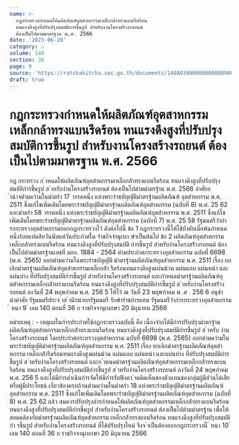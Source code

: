```yaml
---
name: >-
  กฎกระทรวงกำหนดให้ผลิตภัณฑ์อุตสาหกรรมเหล็กกล้าทรงแบนรีดร้อน
  ทนแรงดึงสูงที่ปรับปรุงสมบัติการขึ้นรูป สำหรับงานโครงสร้างรถยนต์
  ต้องเป็นไปตามมาตรฐาน พ.ศ. 2566
date: '2023-06-20'
category: ก
volume: 140
section: 36
page: 9
source: 'https://ratchakitcha.soc.go.th/documents/140A036N0000000000900.pdf'
draft: true
---
```


# กฎกระทรวงกำหนดให้ผลิตภัณฑ์อุตสาหกรรมเหล็กกล้าทรงแบนรีดร้อน ทนแรงดึงสูงที่ปรับปรุงสมบัติการขึ้นรูป สำหรับงานโครงสร้างรถยนต์ ต้องเป็นไปตามมาตรฐาน พ.ศ. 2566

กฎ กระทรวง ก ําหนดให้ผลิตภัณฑ์อุตสําหกรรมเหล็กกล้ําทรงแบนรีดร้อน ทนแรงดึงสูงที่ปรับปรุงสมบัติกํารขึ้นรูป ส ําหรับงํานโครงสร้ํางรถยนต์ ต้องเป็นไปตํามมําตรฐําน พ.ศ. 2566 อําศัยอ ํานําจตํามควํามในมําตรํา 17 วรรคหนึ่ง แห่งพระรําชบัญญัติมําตรฐํานผลิตภัณฑ์ อุตสําหกรรม พ.ศ. 2511 ซึ่งแก้ไขเพิ่มเติมโดยพระรําชบัญญัติมําตรฐํานผลิตภัณฑ์อุตสําหกรรม (ฉบับที่ 8) พ.ศ. 25 62 และมําตรํา 58 วรรคหนึ่ง แห่งพระรําชบัญญัติมําตรฐํานผลิตภัณฑ์อุตสําหกรรม พ.ศ. 2511 ซึ่งแก้ไขเพิ่มเติมโดยพระรําชบัญญัติมําตรฐํานผลิตภัณฑ์อุตสําหกรรม (ฉบับที่ 7) พ.ศ. 25 58 รัฐมนตรีว่ํากํารกระทรวงอุตสําหกรรมออกกฎกระทรวงไว้ ดังต่อไปนี้ ข้อ 1 กฎกระทรวงนี้ให้ใช้บังคับเมื่อพ้นกําหนดหนึ่งร้อยแปดสิบวันนับแต่วันประกําศใน รําชกิจจํานุเบก ษําเป็นต้นไป ข้อ 2 ผลิตภัณฑ์อุตสําหกรรมเหล็กกล้ําทรงแบนรีดร้อน ทนแรงดึงสูงที่ปรับปรุงสมบัติ กํารขึ้นรูป สําหรับงํานโครงสร้ํางรถยนต์ ต้องเป็นไปตํามมําตรฐํานเลขที่ มอก. 1884 - 2564 ตํามประกําศกระทรวงอุตสําหกรรม ฉบับที่ 6698 (พ.ศ. 2565) ออกตํามควํามในพระรําชบัญญัติ มําตรฐํานผลิตภัณฑ์อุตสําหกรรม พ.ศ. 2511 เรื่อง ยกเลิกมําตรฐํานผลิตภัณฑ์อุตสําหกรรมเหล็กกล้ํา รีดร้อนทนแรงดึงสูงแผ่นม้วน แผ่นแถบ แผ่นหนํา และแผ่นบําง ที่ปรับปรุงสมบัติกํารขึ้นรูป สําหรับงํานโครงสร้ํางรถยนต์ และกําหนดมําตรฐํานผลิตภัณฑ์อุ ตสําหกรรมเหล็กกล้ําทรงแบนรีดร้อน ทนแรงดึงสูงที่ปรับปรุงสมบัติกํารขึ้นรูป ส ําหรับงํานโครงสร้ํางรถยนต์ ลงวันที่ 24 พฤษภําคม พ.ศ. 256 5 ให้ไว้ ณ วันที่ 23 พฤษภําคม พ .ศ . 256 6 อนุชํา นําคําศัย รัฐมนตรีประจ ําส ํานักนํายกรัฐมนตรี รักษํารําชกํารแทน รัฐมนตรีว่ํากํารกระทรวงอุตสําหกรรม ้ หนา 9 ่ เลม 140 ตอนที่ 36 ก ราชกิจจานุเบกษา 20 มิถุนายน 2566

หมํายเหตุ : - เหตุผลในกํารประกําศใช้กฎกระทรวงฉบับนี้ คือ เนื่องจํากได้มีกํารปรับปรุงมําตรฐําน ผลิตภัณฑ์อุตสําหกรรมเหล็กกล้ําทรงแบนรีดร้อน ทนแรงดึงสูงที่ปรับปรุงสมบัติกํารขึ้นรูป ส ําหรับ งํานโครงสร้ํางรถยนต์ โดยประกําศกระทรวงอุตสําหกรรม ฉบับที่ 6698 (พ.ศ. 2565) ออกตํามควํามใน พระรําชบัญญัติมําตรฐํานผลิตภัณฑ์อุตสําหกรรม พ.ศ. 2511 เรื่อง ยกเลิกมําตรฐํานผลิตภัณฑ์อุตสําหกรรม เหล็กกล้ํารีดร้อนทนแรงดึงสูงแผ่นม้วน แผ่นแถบ แผ่นหนํา และแผ่นบําง ที่ปรับปรุงสมบัติกํารขึ้นรูป ส ําหรับงํานโครงสร้ํางรถยนต์ และก ําหนดมําตรฐํานผลิตภัณฑ์อุตสําหกรรมเหล็กกล้ําทรงแบนรีดร้อน ทนแรงดึงสูงที่ปรับปรุงสมบัติกํารขึ้นรูป ส ําหรับงํานโครงสร้ํางรถยนต์ ลงวันที่ 24 พฤษภําคม พ.ศ. 256 5 และได้มีกํารดําเนินกํารจัดให้มีกํารรับฟังคว ํามคิดเห็นของตัวแทนของกลุ่มผู้มีส่วนได้เสียหรือผู้มีประโยชน์ เกี่ยวข้องครบถ้วนตํามควํามในมําตรํา 18 แห่งพระรําชบัญญัติมําตรฐํานผลิตภัณฑ์อุตสําหกรรม พ.ศ. 2511 ซึ่งแก้ไขเพิ่มเติมโดยพระรําชบัญญัติมําตรฐํานผลิตภัณฑ์อุตสําหกรรม (ฉบับที่ 8) พ.ศ. 25 62 แล้ว สมควรปรับปรุงกํารกําหนดให้ผลิตภัณฑ์อุตสําหกรรมเหล็กกล้ําทรงแบนรีดร้อน ทนแรงดึงสูงที่ปรับปรุงสมบัติกํารขึ้นรูป สําหรับงํานโครงสร้ํางรถยนต์ ต้องเป็นไปตํามมําตรฐําน เพื่อให้สอดคล้องกับมําตรฐํานผลิตภัณฑ์อุตสําหกรรม เหล็กกล้ําทรงแบนรีดร้อน ทนแรงดึงสูงที่ปรับปรุงสมบัติกํา รขึ้นรูป สําหรับงํานโครงสร้ํางรถยนต์ ที่ได้ปรับปรุงใหม่ จึงจ ําเป็นต้องออกกฎกระทรวงนี้ ้ หนา 10 ่ เลม 140 ตอนที่ 36 ก ราชกิจจานุเบกษา 20 มิถุนายน 2566
